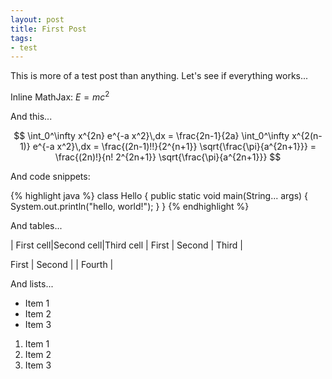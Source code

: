 ```yaml
---
layout: post
title: First Post
tags:
- test
---
```


This is more of a test post than anything. Let's see if everything works...

Inline MathJax: $E = mc^2$

And this...

$$
\int_0^\infty x^{2n} e^{-a x^2}\,dx
= \frac{2n-1}{2a} \int_0^\infty x^{2(n-1)} e^{-a x^2}\,dx
= \frac{(2n-1)!!}{2^{n+1}} \sqrt{\frac{\pi}{a^{2n+1}}}
= \frac{(2n)!}{n! 2^{2n+1}} \sqrt{\frac{\pi}{a^{2n+1}}}
$$

And code snippets:

{% highlight java %}
class Hello {
    public static void main(String... args) {
        System.out.println("hello, world!");
    }
}
{% endhighlight %}

And tables...

| First cell|Second cell|Third cell
| First | Second | Third |

First | Second | | Fourth |

And lists...

- Item 1
- Item 2
- Item 3

1. Item 1
2. Item 2
3. Item 3
